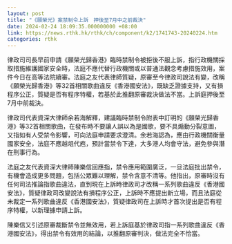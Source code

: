 ```yaml
---
layout: post
title: "《願榮光》案禁制令上訴　押後至7月中之前裁決"
date: 2024-02-24 18:09:35.000000000 +08:00
link: https://news.rthk.hk/rthk/ch/component/k2/1741743-20240224.htm
categories: rthk
---
```


律政司司長早前申請《願榮光歸香港》臨時禁制令被拒後不服上訴，指行政機關採取措施維護國家安全時，法庭不應代替行政機關或以普通法觀念考慮措施效用，案件今日在高等法院續審。法庭之友代表律師質疑，原審至今律政司說法有變，改稱《願榮光歸香港》等32首相關歌曲違反《香港國安法》，既缺乏證據支持，又有損程序公正，質疑是否有程序特權，若基於此推翻原審裁決做法不當。上訴庭押後至7月中前裁決。

律政司代表資深大律師余若海解釋，建議臨時禁制令附表中訂明的《願榮光歸香港》等32首相關歌曲，在發布時不要讓人誤以為是國歌，要不具煽動分裂意圖，又指如有人受禁令影響，可向法庭申請要求澄清。余若海認為，應由行政機關衡量國家安全，法庭不應越俎代庖，預計當禁令下達，大多港人均會守法，避免參與潛在刑事行為。

法庭之友代表資深大律師陳樂信回應指，禁令應用範圍廣泛，一旦法庭批出禁令，有機會造成更多問題，包括公眾難以理解，禁令含意不清等。他指出，原審時沒有任何司法推論指歌曲違法，直到現在上訴時律政司才改稱一系列歌曲違反《香港國安法》，質疑律政司改變說法有損程序公正，上訴時不應提出新立場，而且法庭從未裁定一系列歌曲違反《香港國安法》，質疑律政司在上訴時才首次提出是否有程序特權，以新理據申請上訴。

陳樂信又引述原審裁斷禁令並無效用，若上訴庭基於律政司指一系列歌曲違反《香港國安法》，得出禁令有效用的結論，以推翻原審判決，做法完全不恰當。
